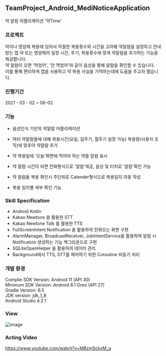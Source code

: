 ## TeamProject_Android_MediNoticeApplication
약 알림 어플리케이션 '약Time'

### 프로젝트

약이나 영양제 복용에 있어서 적절한 복용횟수와 시간을 고려해 약알람을 설정하고 안내받는 앱 
약 또는 영양제의 일정 시간, 주기, 복용횟수에 맞게 약알람을 추가하는 기능을 제공합니다.        
약 알람이 오면 '먹었어', '안 먹었어'와 같이 음성을 통해 알람을 확인할 수 있습니다.  
이를 통해 편리하게 앱을 사용하고 약 복용 사실을 기억하는데에 도움을 주고자 했습니다.      

### 진행기간

2021 - 03 - 02 ~ 06-02


### 기능

- 음성인식 기반의 약알람 어플리케이션

- 여러 약알람들에 대해 복용시간(요일, 일주기, 월주기 설정 가능) 복용량(사용자 조작)에 맞추어 약알람 추가

- 약 복용일에 '오늘'화면에 먹어야 하는 약들 알람 표시

- 약 알람 시간이 되면 전화형식으로 '알람'제공, 음성 및 터치로 '알람'확인 가능

- 약 알람들 복용 확인시 주단위로 Calender형식으로 복용일지 자동 작성

- 복용 일지별 세부 확인 기능

### Skill Specification

- Android Kotlin
- Kakao Newtone 을 활용한 STT
- Kakao Newtone Talk 를 활용한 TTS
- FullScreenIntent Notification 을 활용하여 전화오는 화면 구현
- AlarmManager, BroadcastReceiver, JobIntentService을 활용하여 알람 시 Notification 생성하는 기능 백그라운드로 구현
- SQLiteOpenHelper 을 활용하여 데이터 관리
- Background에서 TTS, STT를 제어하기 위한 Coroutine 비동기 처리   

### 개발 환경
Complie SDK Version: Android 11 (API 30)    
Minimum SDK Version: Android 8.1 Oreo (API 27)    
Gradle Version: 6.5   
JDK version: jdk_1_8    
Android Studio 4.2.1    

### View

![image](https://user-images.githubusercontent.com/44837403/181684109-d73895a5-7325-428c-b086-0926ce9923ff.png)


### Acting Video

https://www.youtube.com/watch?v=MBzm5ckyM_g
